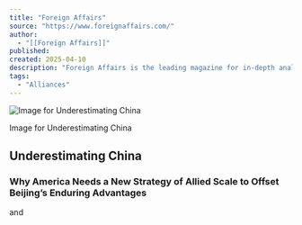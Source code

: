 ```yaml
---
title: "Foreign Affairs"
source: "https://www.foreignaffairs.com/"
author:
  - "[[Foreign Affairs]]"
published:
created: 2025-04-10
description: "Foreign Affairs is the leading magazine for in-depth analysis and debate of foreign policy, geopolitics and international affairs"
tags:
  - "Alliances"
---
```

![Image for Underestimating China](https://www.foreignaffairs.com/)

Image for Underestimating China

## Underestimating China

### Why America Needs a New Strategy of Allied Scale to Offset Beijing’s Enduring Advantages

and

